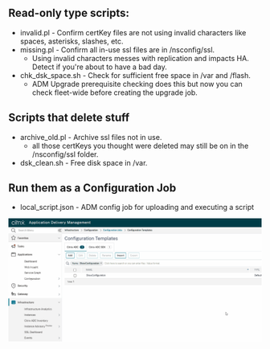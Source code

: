 ## Read-only type scripts:
- invalid.pl - Confirm certKey files are not using invalid characters like spaces, asterisks, slashes, etc.
- missing.pl - Confirm all in-use ssl files are in /nsconfig/ssl.
  - Using invalid characters messes with replication and impacts HA. Detect if you're about to have a bad day.
- chk_dsk_space.sh - Check for sufficient free space in /var and /flash.
  - ADM Upgrade prerequisite checking does this but now you can check fleet-wide before creating the upgrade job. 


## Scripts that delete stuff
- archive_old.pl - Archive ssl files not in use.
  - all those certKeys you thought were deleted may still be on in the /nsconfig/ssl folder.
- dsk_clean.sh - Free disk space in /var.

  
## Run them as a Configuration Job
- local_script.json - ADM config job for uploading and executing a script
  

![local_script.json](https://raw.githubusercontent.com/rd636/adc_scripts/master/image.gif)
